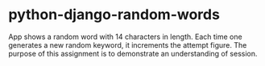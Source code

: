 # python-django-random-words
App shows a random word with 14 characters in length. Each time one generates a new random keyword, it increments the attempt figure. The purpose of this assignment is to demonstrate an understanding of session. 
